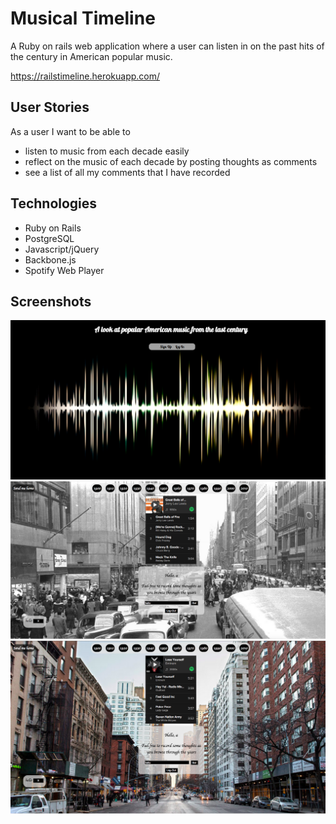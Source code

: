 # Musical Timeline
 A Ruby on rails web application where a user can listen in on the past hits of the century in American popular music.

https://railstimeline.herokuapp.com/

## User Stories

 As a user I want to be able to
  - listen to music from each decade easily
  - reflect on the music of each decade by posting thoughts as comments
  - see a list of all my comments that I have recorded


## Technologies
  - Ruby on Rails
  - PostgreSQL
  - Javascript/jQuery
  - Backbone.js
  - Spotify Web Player

## Screenshots
<img src="screenshots/main.png" alt="screenshot" width="750px">
<img src="screenshots/1950.png" alt="screenshot" width="750px">
<img src="screenshots/2000.png" alt="screenshot" width="750px">
